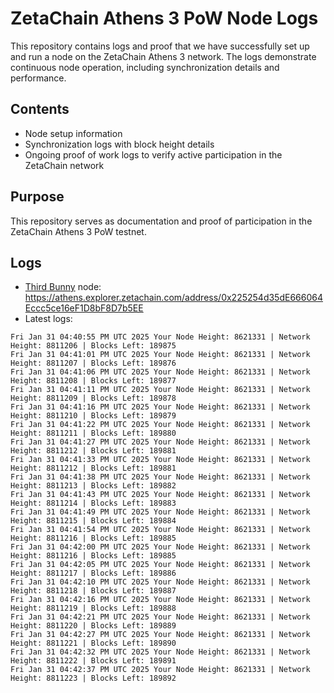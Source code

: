 # ZetaChain Athens 3 PoW Node Logs
This repository contains logs and proof that we have successfully set up and run a node on the ZetaChain Athens 3 network. The logs demonstrate continuous node operation, including synchronization details and performance.

## Contents
- Node setup information
- Synchronization logs with block height details
- Ongoing proof of work logs to verify active participation in the ZetaChain network

## Purpose
This repository serves as documentation and proof of participation in the ZetaChain Athens 3 PoW testnet.

## Logs

- [Third Bunny](https://thirdbunny.xyz/) node: https://athens.explorer.zetachain.com/address/0x225254d35dE666064Eccc5ce16eF1D8bF8D7b5EE
- Latest logs:
```
Fri Jan 31 04:40:55 PM UTC 2025 Your Node Height: 8621331 | Network Height: 8811206 | Blocks Left: 189875
Fri Jan 31 04:41:01 PM UTC 2025 Your Node Height: 8621331 | Network Height: 8811207 | Blocks Left: 189876
Fri Jan 31 04:41:06 PM UTC 2025 Your Node Height: 8621331 | Network Height: 8811208 | Blocks Left: 189877
Fri Jan 31 04:41:11 PM UTC 2025 Your Node Height: 8621331 | Network Height: 8811209 | Blocks Left: 189878
Fri Jan 31 04:41:16 PM UTC 2025 Your Node Height: 8621331 | Network Height: 8811210 | Blocks Left: 189879
Fri Jan 31 04:41:22 PM UTC 2025 Your Node Height: 8621331 | Network Height: 8811211 | Blocks Left: 189880
Fri Jan 31 04:41:27 PM UTC 2025 Your Node Height: 8621331 | Network Height: 8811212 | Blocks Left: 189881
Fri Jan 31 04:41:33 PM UTC 2025 Your Node Height: 8621331 | Network Height: 8811212 | Blocks Left: 189881
Fri Jan 31 04:41:38 PM UTC 2025 Your Node Height: 8621331 | Network Height: 8811213 | Blocks Left: 189882
Fri Jan 31 04:41:43 PM UTC 2025 Your Node Height: 8621331 | Network Height: 8811214 | Blocks Left: 189883
Fri Jan 31 04:41:49 PM UTC 2025 Your Node Height: 8621331 | Network Height: 8811215 | Blocks Left: 189884
Fri Jan 31 04:41:54 PM UTC 2025 Your Node Height: 8621331 | Network Height: 8811216 | Blocks Left: 189885
Fri Jan 31 04:42:00 PM UTC 2025 Your Node Height: 8621331 | Network Height: 8811216 | Blocks Left: 189885
Fri Jan 31 04:42:05 PM UTC 2025 Your Node Height: 8621331 | Network Height: 8811217 | Blocks Left: 189886
Fri Jan 31 04:42:10 PM UTC 2025 Your Node Height: 8621331 | Network Height: 8811218 | Blocks Left: 189887
Fri Jan 31 04:42:16 PM UTC 2025 Your Node Height: 8621331 | Network Height: 8811219 | Blocks Left: 189888
Fri Jan 31 04:42:21 PM UTC 2025 Your Node Height: 8621331 | Network Height: 8811220 | Blocks Left: 189889
Fri Jan 31 04:42:27 PM UTC 2025 Your Node Height: 8621331 | Network Height: 8811221 | Blocks Left: 189890
Fri Jan 31 04:42:32 PM UTC 2025 Your Node Height: 8621331 | Network Height: 8811222 | Blocks Left: 189891
Fri Jan 31 04:42:37 PM UTC 2025 Your Node Height: 8621331 | Network Height: 8811223 | Blocks Left: 189892
```

